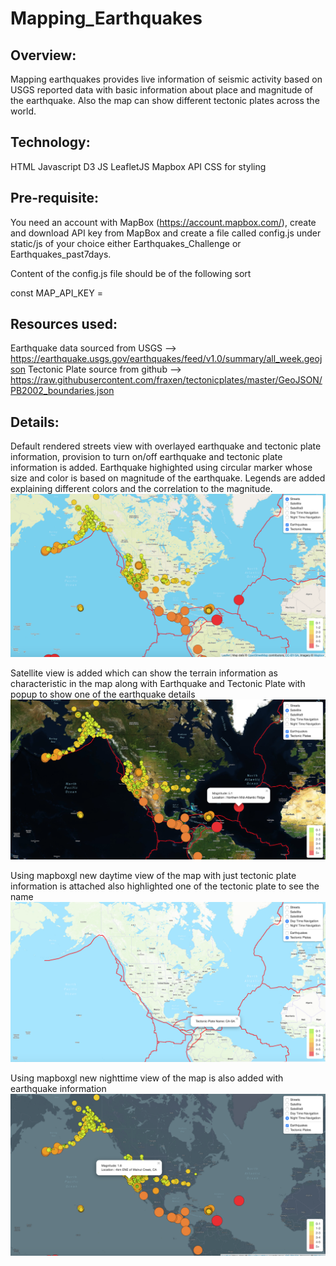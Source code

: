 # Mapping_Earthquakes

## Overview:

   Mapping earthquakes provides live information of seismic activity based on USGS reported data with basic information about place and magnitude of the earthquake. Also the map can show different tectonic plates across the world.
   
## Technology:

  HTML
  Javascript
  D3 JS
  LeafletJS
  Mapbox API
  CSS for styling
  
## Pre-requisite:

  You need an account with MapBox (https://account.mapbox.com/), create and download API key from MapBox and create a file called config.js under static/js of your choice either Earthquakes_Challenge or Earthquakes_past7days.
  
  Content of the config.js file should be of the following sort
  
  const MAP_API_KEY = <YOUR API KEY FROM MAPBOX>
  
## Resources used:

Earthquake data sourced from USGS --> https://earthquake.usgs.gov/earthquakes/feed/v1.0/summary/all_week.geojson
Tectonic Plate source from github --> https://raw.githubusercontent.com/fraxen/tectonicplates/master/GeoJSON/PB2002_boundaries.json

## Details:

 Default rendered streets view with overlayed earthquake and tectonic plate information, provision to turn on/off earthquake and tectonic plate information is added. Earthquake highighted using circular marker whose size and color is based on magnitude of the earthquake. Legends are added explaining different colors and the correlation to the magnitude.![Default streets view with earthquake and tectonic plate](docs/images/StreetsView_EarthquakeAndTectonicPlate.png)
 
 Satellite view is added which can show the terrain information as characteristic in the map along with Earthquake and Tectonic Plate with popup to show one of the earthquake details ![Satellite view with earthquake and tectonic plate](docs/images/SatelliteView_EarthquakeAndTectonicPlate.png)
 
 Using mapboxgl new daytime view of the map with just tectonic plate information is attached also highlighted one of the tectonic plate to see the name ![DayTime view with tectonic plate](docs/images/DayTimeView_TectonicPlate.png)
 
 Using mapboxgl new nighttime view of the map is also added with earthquake information ![NightTime view with earthquake information](docs/images/NightTimeView_Earthquake.png)


  
 
